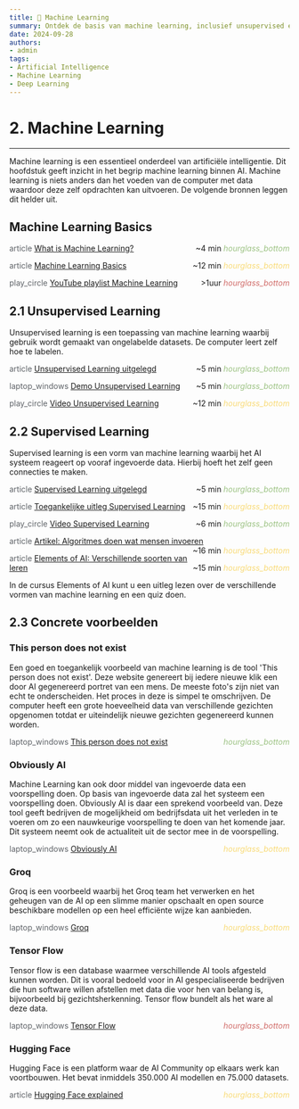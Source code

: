 ```yaml
---
title: 🤖 Machine Learning
summary: Ontdek de basis van machine learning, inclusief unsupervised en supervised learning, met concrete voorbeelden en bronnen.
date: 2024-09-28
authors:
- admin
tags:
- Artificial Intelligence
- Machine Learning
- Deep Learning
---
```


# 2. Machine Learning

---

Machine learning is een essentieel onderdeel van artificiële intelligentie. Dit hoofdstuk geeft inzicht in het begrip machine learning binnen AI. Machine learning is niets anders dan het voeden van de computer met data waardoor deze zelf opdrachten kan uitvoeren. De volgende bronnen leggen dit helder uit.

## Machine Learning Basics

<span class="material-symbols-outlined" style="color: #5f6368;">article</span> [What is Machine Learning?](https://www.ibm.com/cloud/learn/machine-learning) <span style="float: right;">~4 min <i class="material-icons" style="color: #9DC384;">hourglass_bottom</i></span>

<span class="material-symbols-outlined" style="color: #5f6368;">article</span> [Machine Learning Basics](https://www.geeksforgeeks.org/machine-learning/) <span style="float: right;">~12 min <i class="material-icons" style="color: #F9DB78;">hourglass_bottom</i></span>

<span class="material-symbols-outlined" style="color: #5f6368;">play_circle</span> [YouTube playlist Machine Learning](https://www.youtube.com/playlist?list=PLjTC2KwLTvwvrqtdanDVJ-Z1LfM-QOaSN) <span style="float: right;">>1uur <i class="material-icons" style="color: #D16D6A;">hourglass_bottom</i></span>

## 2.1 Unsupervised Learning

Unsupervised learning is een toepassing van machine learning waarbij gebruik wordt gemaakt van ongelabelde datasets. De computer leert zelf hoe te labelen.

<span class="material-symbols-outlined" style="color: #5f6368;">article</span> [Unsupervised Learning uitgelegd](https://www.ibm.com/cloud/learn/unsupervised-learning) <span style="float: right;">~5 min <i class="material-icons" style="color: #9DC384;">hourglass_bottom</i></span>

<span class="material-symbols-outlined" style="color: #5f6368;">laptop_windows</span> [Demo Unsupervised Learning](https://setosa.io/ev/principal-component-analysis/) <span style="float: right;">~5 min <i class="material-icons" style="color: #9DC384;">hourglass_bottom</i></span>

<span class="material-symbols-outlined" style="color: #5f6368;">play_circle</span> [Video Unsupervised Learning](https://www.youtube.com/watch?v=IUn8k5zSI6g) <span style="float: right;">~12 min <i class="material-icons" style="color: #F9DB78;">hourglass_bottom</i></span>

## 2.2 Supervised Learning

Supervised learning is een vorm van machine learning waarbij het AI systeem reageert op vooraf ingevoerde data. Hierbij hoeft het zelf geen connecties te maken.

<span class="material-symbols-outlined" style="color: #5f6368;">article</span> [Supervised Learning uitgelegd](https://www.ibm.com/cloud/learn/supervised-learning) <span style="float: right;">~5 min <i class="material-icons" style="color: #9DC384;">hourglass_bottom</i></span>

<span class="material-symbols-outlined" style="color: #5f6368;">article</span> [Toegankelijke uitleg Supervised Learning](https://machinelearningmastery.com/supervised-and-unsupervised-machine-learning-algorithms/) <span style="float: right;">~15 min <i class="material-icons" style="color: #F9DB78;">hourglass_bottom</i></span>

<span class="material-symbols-outlined" style="color: #5f6368;">play_circle</span> [Video Supervised Learning](https://www.youtube.com/watch?v=LUgJ7yWPIb4) <span style="float: right;">~6 min <i class="material-icons" style="color: #9DC384;">hourglass_bottom</i></span>

<span class="material-symbols-outlined" style="color: #5f6368;">article</span> [Artikel: Algoritmes doen wat mensen invoeren](https://www.nu.nl/tech/6192119/algoritmes-doen-wat-mensen-invoeren-net-zo-bevooroordeeld-als-wij-zijn.html) <span style="float: right;">~16 min <i class="material-icons" style="color: #F9DB78;">hourglass_bottom</i></span>

<span class="material-symbols-outlined" style="color: #5f6368;">article</span> [Elements of AI: Verschillende soorten van leren](https://course.elementsofai.com/nl/4/1) <span style="float: right;">~15 min <i class="material-icons" style="color: #F9DB78;">hourglass_bottom</i></span>

In de cursus Elements of AI kunt u een uitleg lezen over de verschillende vormen van machine learning en een quiz doen.

## 2.3 Concrete voorbeelden

### This person does not exist

Een goed en toegankelijk voorbeeld van machine learning is de tool 'This person does not exist'. Deze website genereert bij iedere nieuwe klik een door AI gegenereerd portret van een mens. De meeste foto's zijn niet van echt te onderscheiden. Het proces in deze is simpel te omschrijven. De computer heeft een grote hoeveelheid data van verschillende gezichten opgenomen totdat er uiteindelijk nieuwe gezichten gegenereerd kunnen worden.

<span class="material-symbols-outlined" style="color: #5f6368;">laptop_windows</span> [This person does not exist](https://thispersondoesnotexist.com/) <span style="float: right;"><i class="material-icons" style="color: #9DC384;">hourglass_bottom</i></span>

### Obviously AI

Machine Learning kan ook door middel van ingevoerde data een voorspelling doen. Op basis van ingevoerde data zal het systeem een voorspelling doen. Obviously AI is daar een sprekend voorbeeld van. Deze tool geeft bedrijven de mogelijkheid om bedrijfsdata uit het verleden in te voeren om zo een nauwkeurige voorspelling te doen van het komende jaar. Dit systeem neemt ook de actualiteit uit de sector mee in de voorspelling.

<span class="material-symbols-outlined" style="color: #5f6368;">laptop_windows</span> [Obviously AI](https://www.obviously.ai/) <span style="float: right;"><i class="material-icons" style="color: #F9DB78;">hourglass_bottom</i></span>

### Groq

Groq is een voorbeeld waarbij het Groq team het verwerken en het geheugen van de AI op een slimme manier opschaalt en open source beschikbare modellen op een heel efficiënte wijze kan aanbieden.

<span class="material-symbols-outlined" style="color: #5f6368;">laptop_windows</span> [Groq](https://groq.com/) <span style="float: right;"><i class="material-icons" style="color: #F9DB78;">hourglass_bottom</i></span>

### Tensor Flow

Tensor flow is een database waarmee verschillende AI tools afgesteld kunnen worden. Dit is vooral bedoeld voor in AI gespecialiseerde bedrijven die hun software willen afstellen met data die voor hen van belang is, bijvoorbeeld bij gezichtsherkenning. Tensor flow bundelt als het ware al deze data.

<span class="material-symbols-outlined" style="color: #5f6368;">laptop_windows</span> [Tensor Flow](https://www.tensorflow.org/) <span style="float: right;"><i class="material-icons" style="color: #D16D6A;">hourglass_bottom</i></span>

### Hugging Face

Hugging Face is een platform waar de AI Community op elkaars werk kan voortbouwen. Het bevat inmiddels 350.000 AI modellen en 75.000 datasets.

<span class="material-symbols-outlined" style="color: #5f6368;">article</span> [Hugging Face explained](https://www.linkedin.com/pulse/hugging-face-explained-5-minutes-michael-burkhardt/) <span style="float: right;"><i class="material-icons" style="color: #F9DB78;">hourglass_bottom</i></span>